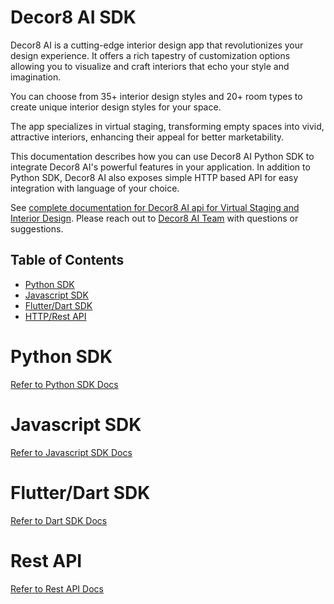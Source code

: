 # Decor8 AI SDK
Decor8 AI is a cutting-edge interior design app that revolutionizes your design experience. It offers a rich tapestry of customization options allowing you to visualize and craft interiors that echo your style and imagination. 

You can choose from 35+ interior design styles and 20+ room types to create unique interior design styles for your space.

The app specializes in virtual staging, transforming empty spaces into vivid, attractive interiors, enhancing their appeal for better marketability. 

This documentation describes how you can use Decor8 AI Python SDK to integrate Decor8 AI's powerful features in your application. In addition to Python SDK, Decor8 AI also exposes simple HTTP based API for easy integration with language of your choice.

See [complete documentation for Decor8 AI api for Virtual Staging and Interior Design](https://api-docs.decor8.ai/). Please reach out to [Decor8 AI Team](mailto:decor8@immex.tech) with questions or suggestions. 


## Table of Contents
- [Python SDK](#python-sdk)    
- [Javascript SDK](#javascript-sdk)
- [Flutter/Dart SDK](#dart-sdk)
- [HTTP/Rest API](#rest-api)

# <a id="python-sdk">Python SDK
[Refer to Python SDK Docs](python/decor8ai/README.md)

# <a id="javascript-sdk">Javascript SDK
[Refer to Javascript SDK Docs](js/decor8ai/README.md)

# <a id="dart-sdk">Flutter/Dart SDK
[Refer to Dart SDK Docs](dart/decor8ai/README.md)

# <a id="rest-api">Rest API
[Refer to Rest API Docs](http/README.md)
```